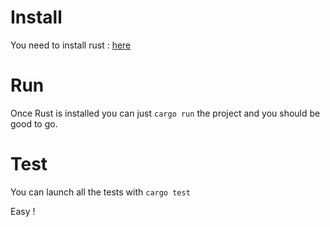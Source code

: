 # Install

You need to install rust : [here](https://www.rust-lang.org/tools/install)

# Run

Once Rust is installed you can just `cargo run` the project and you should be good to go.

# Test

You can launch all the tests with `cargo test`

Easy !
